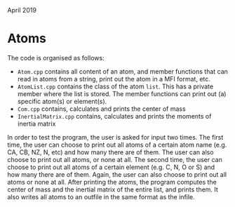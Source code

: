 April 2019

# Atoms

The code is organised as follows:
*	`Atom.cpp` contains all content of an atom, and member functions that can read in atoms from a string, print out the atom in a MFI format, etc.
*	`AtomList.cpp` contains the class of the atom `list`. This has a private member where the list is stored.  The member functions can print out (a) specific atom(s) or element(s).
*	`Com.cpp` contains, calculates and prints the center of mass
*	`InertialMatrix.cpp` contains, calculates and prints the moments of inertia matrix

In order to test the program, the user is asked for input two times. The first time, the user can choose to print out all atoms of a certain atom name (e.g. CA, CB, NZ, N, etc) and how many there are of them. The user can also choose to print out all atoms, or none at all. 
The second time, the user can choose to print out all atoms of a certain element (e.g. C, N, O or S) and how many there are of them. Again, the user can also choose to print out all atoms or none at all.
After printing the atoms, the program computes the center of mass and the inertial matrix of the entire list, and prints them. It also writes all atoms to an outfile in the same format as the infile.


